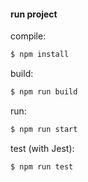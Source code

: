 #### run project
compile:
```sh
$ npm install
```
build:
```sh
$ npm run build
```
run:
```sh
$ npm run start
```
test (with Jest):
```sh
$ npm run test
```

